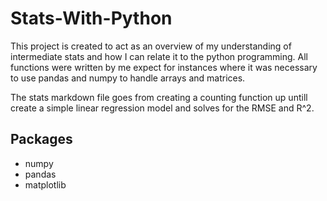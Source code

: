 # Stats-With-Python

This project is created to act as an overview of my understanding of intermediate stats and how I can relate it to the python programming. All functions were written by me expect for instances where it was necessary to use pandas and numpy to handle arrays and matrices.

The stats markdown file goes from creating a counting function up untill create a simple linear regression model and solves for the RMSE and R^2.



## Packages
* numpy
* pandas
* matplotlib
